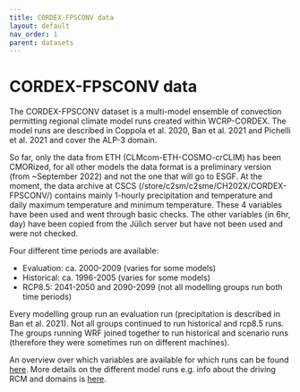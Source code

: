 ```yaml
---
title: CORDEX-FPSCONV data
layout: default
nav_order: 1
parent: datasets
---
```


# CORDEX-FPSCONV data

The CORDEX-FPSCONV dataset is a multi-model ensemble of convection permitting regional climate model runs created within WCRP-CORDEX.
The model runs are described in Coppola et al. 2020, Ban et al. 2021 and Pichelli et al. 2021 and cover the ALP-3 domain.

So far, only the data from ETH (CLMcom-ETH-COSMO-crCLIM) has been CMORized, for all other models the data format is a preliminary version (from ~September 2022) and not the one that will go to ESGF.
At the moment, the data archive at CSCS (/store/c2sm/c2sme/CH202X/CORDEX-FPSCONV/) contains mainly 1-hourly precipitation and temperature and daily maximum temperature and minimum temperature.
These 4 variables have been used and went through basic checks. The other variables (in 6hr, day) have been copied from the Jülich server but have not been used and were not checked.

Four different time periods are available:
* Evaluation: ca. 2000-2009 (varies for some models)
* Historical: ca. 1996-2005 (varies for some models)
* RCP8.5: 2041-2050 and 2090-2099 (not all modelling groups run both time periods) 

Every modelling group run an evaluation run (precipitation is described in Ban et al. 2021).
Not all groups continued to run historical and rcp8.5 runs.
The groups running WRF joined together to run historical and scenario runs (therefore they were sometimes run on different machines).

An overview over which variables are available for which runs can be found [here](https://www.polybox.ethz.ch/index.php/s/hVYniBtoaneP9Lc).
More details on the different model runs e.g. info about the driving RCM and domains is [here](https://docs.google.com/spreadsheets/d/1wrt8Rcquk7dgIumGJeEc06irpkBwZtq_b7Pn3UhiT2g/edit?usp=sharing).
